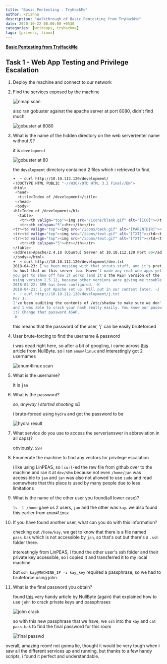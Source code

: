 ```yaml
---
title: "Basic Pentesting - TryHackMe"
author: krishna
description: "Walkthrough of Basic Pentesting from TryHackMe"
date: 2020-10-22 00:00:00 +0530
categories: [writeups, tryhackme]
tags: [privesc, linux]
---
```


**[Basic Pentesting from TryHackMe](https://tryhackme.com/room/basicpentestingjt)**

## Task 1 - Web App Testing and Privilege Escalation

1. Deploy the machine and connect to our network

2.  Find the services exposed by the machine

	![nmap scan](../../assets/img/tryhackme/basicpentest/basicpentest1.png)

	also ran gobuster against the apache server at port 8080, didn't find much

	![gobuster at 8080](../../assets/img/tryhackme/basicpentest/basicpentest3.png)

3. What is the name of the hidden directory on the web server(enter name without /)?

	it is `development`

	![gobuster at 80](../../assets/img/tryhackme/basicpentest/basicpentest2.png)

	the `development` directory contained 2 files which i retrieved to find,

	```bash
	➜  ~ curl http://10.10.112.120/development/
	<!DOCTYPE HTML PUBLIC "-//W3C//DTD HTML 3.2 Final//EN">
	<html>
	 <head>
	  <title>Index of /development</title>
	 </head>
	 <body>
	<h1>Index of /development</h1>
	  <table>
	   <tr><th valign="top"><img src="/icons/blank.gif" alt="[ICO]"></th><th><a href="?C=N;O=D">Name</a></th><th><a href="?C=M;O=A">Last modified</a></th><th><a href="?C=S;O=A">Size</a></th><th><a href="?C=D;O=A">Description</a></th></tr>
	   <tr><th colspan="5"><hr></th></tr>
	<tr><td valign="top"><img src="/icons/back.gif" alt="[PARENTDIR]"></td><td><a href="/">Parent Directory</a></td><td>&nbsp;</td><td align="right">  - </td><td>&nbsp;</td></tr>
	<tr><td valign="top"><img src="/icons/text.gif" alt="[TXT]"></td><td><a href="dev.txt">dev.txt</a></td><td align="right">2018-04-23 14:52  </td><td align="right">483 </td><td>&nbsp;</td></tr>
	<tr><td valign="top"><img src="/icons/text.gif" alt="[TXT]"></td><td><a href="j.txt">j.txt</a></td><td align="right">2018-04-23 13:10  </td><td align="right">235 </td><td>&nbsp;</td></tr>
	   <tr><th colspan="5"><hr></th></tr>
	</table>
	<address>Apache/2.4.18 (Ubuntu) Server at 10.10.112.120 Port 80</address>
	</body></html>
	➜  ~ curl http://10.10.112.120/development/dev.txt
	2018-04-23: I've been messing with that struts stuff, and it's pretty cool! I think it might be neat
	to host that on this server too. Haven't made any real web apps yet, but I have tried that example
	you get to show off how it works (and it's the REST version of the example!). Oh, and right now I'm 
	using version 2.5.12, because other versions were giving me trouble. -K
	2018-04-22: SMB has been configured. -K
	2018-04-21: I got Apache set up. Will put in our content later. -J
	➜  ~ curl http://10.10.112.120/development/j.txt  
	For J:
	I've been auditing the contents of /etc/shadow to make sure we don't have any weak credentials,
	and I was able to crack your hash really easily. You know our password policy, so please follow
	it? Change that password ASAP.
	-K
	```

	this means that the password of the user, 'j' can be easily bruteforced

4.  User brute-forcing to find the username & password

	i was dead right here, so after a bit of googling, i came across [this](https://null-byte.wonderhowto.com/how-to/enumerate-smb-with-enum4linux-smbclient-0198049/) article from NullByte. so i ran `enum4linux` and interestingly got 2 usernames

	![enum4linux scan](../../assets/img/tryhackme/basicpentest/basicpentest4.png)

5. What is the username?

	it is `jan`

6. What is the password?

	*so, anyway i started shooting xD*

	i brute-forced using `hydra` and got the password to be

	![hydra result](../../assets/img/tryhackme/basicpentest/basicpentest5.png)

7.  What service do you use to access the server(answer in abbreviation in all caps)?

	obviously, `SSH`

8. Enumerate the machine to find any vectors for privilege escalation

	i like using LinPEAS, so i `curl`-ed the raw file from github over to the machine and ran it at `dev/shm` because not even `/home/jan` was accessible to `jan` and `jan` was also not allowed to use `sudo` and read somewhere that this place is used by many people due to less limitations

9. What is the name of the other user you found(all lower case)?

	`ls -l /home` gave us 2 users, `jan` and the other was `kay`. we also found this earlier from `enum4linux`

10. If you have found another user, what can you do with this information?

	checking out `/home/kay`, we get to know that there is a file named `pass.bak` which is not accessible by `jan`, so that's out but there's a `.ssh` folder there.

	interestingly from LinPEAS, i found the other user's ssh folder and their private key accessible, so i copied it and transferred it to my local machine

	but `ssh kay@MACHINE_IP -i kay_key` required a passphrase, so we had to bruteforce using john

11. What is the final password you obtain?

	found [this](https://null-byte.wonderhowto.com/how-to/crack-ssh-private-key-passwords-with-john-ripper-0302810/) very handy article by NullByte (again) that explained how to use `john` to crack private keys and passphrases

	![john crack](../../assets/img/tryhackme/basicpentest/basicpentest6.png)

	so with this new passphrase that we have, we `ssh` into the `kay` and `cat pass.bak` to find the final password for this room

	![final passwd](../../assets/img/tryhackme/basicpentest/basicpentest7.png)

overall, amazing room! not gonna lie, thought it would be very tough when i saw all the different services up and running, but thanks to a few handy scripts, i found it perfect and understandable.
